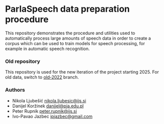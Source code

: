 # ParlaSpeech data preparation procedure

This repository demonstrates the procedure and utilities used to automatically process large amounts of speech data in
order to create a corpus which can be used to train models for speech processing, for example in automatic speech
recognition.

### Old repository

This repository is used for the new iteration of the project starting 2025. For old data, switch to [old-2022](https://github.com/clarinsi/parlaspeech/tree/old-2022) branch.

### Authors

* Nikola Ljubešić <nikola.ljubesic@ijs.si>
* Danijel Koržinek <danijel@pja.edu.pl>
* Peter Rupnik <peter.rupnik@ijs.si>
* Ivo-Pavao Jazbec <ipjazbec@gmail.com>

